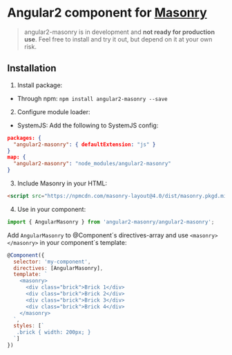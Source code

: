 Angular2 component for [Masonry](https://github.com/desandro/masonry)
==========

> angular2-masonry is in development and **not ready for production use**.
> Feel free to install and try it out, but depend on it at your own risk.

Installation
----------

1. Install package:
  * Through npm: `npm install angular2-masonry --save`

2. Configure module loader:
  * SystemJS:
  Add the following to SystemJS config:
  ```json
  packages: {
    "angular2-masonry": { defaultExtension: "js" }
  }
  map: {
    "angular2-masonry": "node_modules/angular2-masonry" 
  }
  ```
3. Include Masonry in your HTML:
  
  ```html
  <script src="https://npmcdn.com/masonry-layout@4.0/dist/masonry.pkgd.min.js"></script>
  ```

4. Use in your component:
  
  ```javascript
  import { AngularMasonry } from 'angular2-masonry/angular2-masonry';
  ```
  
  Add `AngularMasonry` to @Component´s directives-array and use `<masonry></masonry>` in your component´s template:
  
  ```javascript
  @Component({
    selector: 'my-component',
    directives: [AngularMasonry],
    template: `
      <masonry>
        <div class="brick">Brick 1</div>
        <div class="brick">Brick 2</div>
        <div class="brick">Brick 3</div>
        <div class="brick">Brick 4</div>
      </masonry>
    `,
    styles: [`
     .brick { width: 200px; }
    `]
  })
  ```
